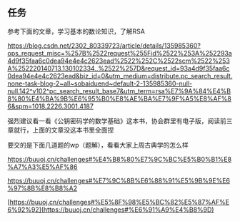 ## 任务

参考下面的文章，学习基本的数论知识，了解RSA

https://blog.csdn.net/2302_80339723/article/details/135985360?ops_request_misc=%257B%2522request%255Fid%2522%253A%252293a4d9f35faa6c0dea94e4e4c2623ead%2522%252C%2522scm%2522%253A%252220140713.130102334..%2522%257D&request_id=93a4d9f35faa6c0dea94e4e4c2623ead&biz_id=0&utm_medium=distribute.pc_search_result.none-task-blog-2~all~sobaiduend~default-2-135985360-null-null.142^v102^pc_search_result_base7&utm_term=rsa%E7%9A%84%E4%B8%80%E4%BA%9B%E6%95%B0%E8%AE%BA%E7%9F%A5%E8%AF%86&spm=1018.2226.3001.4187

强烈建议看一看《公钥密码学的数学基础》这本书，协会群里有电子版，阅读前三章就行，上面的文章没这本书里全面捏

要交的是下面几道题的wp（题解），看看大家上周古典学的怎么样

https://buuoj.cn/challenges#%E4%B8%80%E7%9C%BC%E5%B0%B1%E8%A7%A3%E5%AF%86

https://buuoj.cn/challenges#%E7%9C%8B%E6%88%91%E5%9B%9E%E6%97%8B%E8%B8%A2

[https://buuoj.cn/challenges#%E5%8F%98%E5%BC%82%E5%87%AF%E6%92%92](https://buuoj.cn/challenges#%E6%91%A9%E4%B8%9D)
